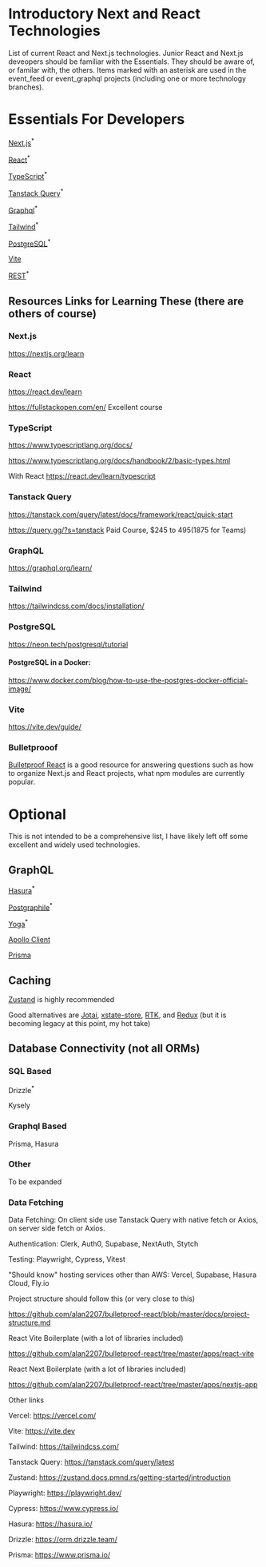# Introductory Next and React Technologies

List of current React and Next.js technologies. Junior React and Next.js deveopers should be familiar with the Essentials. They should be aware of, or familar with, the others. Items marked with an asterisk are used in the event_feed or event_graphql projects (including one or more technology branches).

# Essentials For Developers

[Next.js](https://nextjs.org/)<sup>\*</sup>

[React](https://react.dev/)<sup>\*</sup>

[TypeScript](https://www.typescriptlang.org/)<sup>\*</sup>

[Tanstack Query](https://tanstack.com/query/latest)<sup>\*</sup>

[Graphql](https://graphql.org/)<sup>\*</sup>

[Tailwind](https://tailwindcss.com/)<sup>\*</sup>

[PostgreSQL](https://www.postgresql.org/)<sup>\*</sup>

[Vite](https://vite.dev/)

[REST](https://en.wikipedia.org/wiki/REST)<sup>\*</sup>

## Resources Links for Learning These (there are others of course)

### Next.js

https://nextjs.org/learn

### React

https://react.dev/learn

https://fullstackopen.com/en/ Excellent course

### TypeScript

https://www.typescriptlang.org/docs/

https://www.typescriptlang.org/docs/handbook/2/basic-types.html

With React https://react.dev/learn/typescript

### Tanstack Query

https://tanstack.com/query/latest/docs/framework/react/quick-start

https://query.gg/?s=tanstack Paid Course, $245 to $495 ($1875 for Teams)

### GraphQL

https://graphql.org/learn/

### Tailwind

https://tailwindcss.com/docs/installation/

### PostgreSQL

https://neon.tech/postgresql/tutorial

#### PostgreSQL in a Docker:

https://www.docker.com/blog/how-to-use-the-postgres-docker-official-image/

### Vite

https://vite.dev/guide/

### Bulletprooof

[Bulletproof React](https://github.com/alan2207/bulletproof-react) is a good resource for answering questions such as how to organize Next.js and React projects, what npm modules are currently popular.

# Optional

This is not intended to be a comprehensive list, I have likely left off some excellent and widely used technologies.

## GraphQL

[Hasura](https://hasura.io/)<sup>\*</sup>

[Postgraphile](https://www.graphile.org/postgraphile/)<sup>\*</sup>

[Yoga](https://the-guild.dev/graphql/yoga-server)<sup>\*</sup>

[Apollo Client](https://www.apollographql.com/docs/react)

[Prisma](https://www.prisma.io/graphql)

## Caching

[Zustand](https://zustand.docs.pmnd.rs/getting-started/introduction) is highly recommended

Good alternatives are [Jotai](https://jotai.org/), [xstate-store](https://stately.ai/docs/xstate-store), [RTK](https://redux-toolkit.js.org/), and [Redux](https://redux.js.org/) (but it is becoming legacy at this point, my hot take)

## Database Connectivity (not all ORMs)

### SQL Based

Drizzle<sup>\*</sup>

Kysely

### Graphql Based

Prisma, Hasura

### Other

To be expanded

### Data Fetching

Data Fetching: On client side use Tanstack Query with native fetch or Axios, on server side fetch or Axios.

Authentication: Clerk, Auth0, Supabase, NextAuth, Stytch

Testing: Playwright, Cypress, Vitest

"Should know" hosting services other than AWS: Vercel, Supabase, Hasura Cloud, Fly.io

Project structure should follow this (or very close to this)

https://github.com/alan2207/bulletproof-react/blob/master/docs/project-structure.md

React Vite Boilerplate (with a lot of libraries included)

https://github.com/alan2207/bulletproof-react/tree/master/apps/react-vite

React Next Boilerplate (with a lot of libraries included)

https://github.com/alan2207/bulletproof-react/tree/master/apps/nextjs-app

Other links

Vercel: https://vercel.com/

Vite: https://vite.dev

Tailwind: https://tailwindcss.com/

Tanstack Query: https://tanstack.com/query/latest

Zustand: https://zustand.docs.pmnd.rs/getting-started/introduction

Playwright: https://playwright.dev/

Cypress: https://www.cypress.io/

Hasura: https://hasura.io/

Drizzle: https://orm.drizzle.team/

Prisma: https://www.prisma.io/
